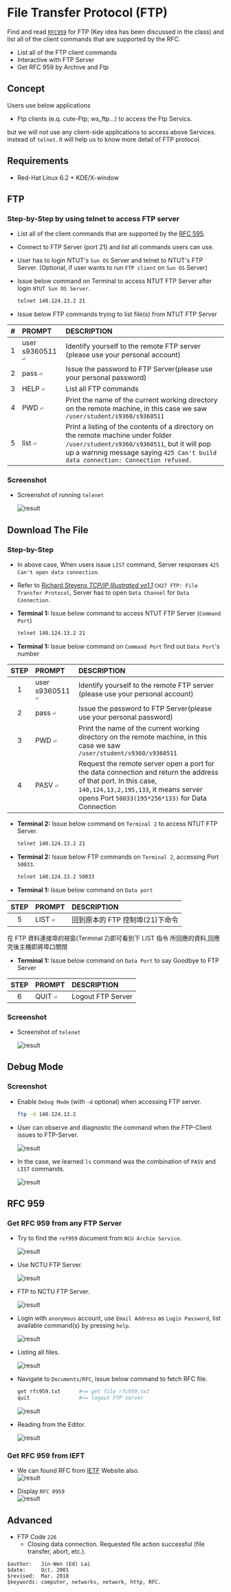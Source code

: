 # File Transfer Protocol (FTP)

Find and read [`RFC959`](https://datatracker.ietf.org/doc/html/rfc959) for FTP (Key idea has been discussed in the class) and list all of the client commands that are supported by the RFC.
- List all of the FTP client commands
- Interactive with FTP Server
- Get RFC 959 by Archive and Ftp

## Concept

Users use below applications

- Ftp clients (e.q. cute-Ftp; ws_ftp...) to access the Ftp Servics.

but we will not use any client-side applications to access above Services. instead of `telnet`. it will help us to know more detail of FTP protocol.

## Requirements

- Red-Hat Linux 6.2 + KDE/X-window

## FTP

### Step-by-Step by using telnet to access FTP server

- List all of the client commands that are supported by the [RFC 595](http://www.ietf.org/rfc/rfc0959.txt?number=959).
- Connect to FTP Server (port 21) and list all commands users can use.
- User has to login NTUT's `Sun OS` Server and telnet to NTUT's FTP Server. (Optional, if user wants to run `FTP client` on `Sun OS` Server)

- Issue below command on Terminal to access NTUT FTP Server after login `NTUT Sun OS Server`.

  ```bash
  telnet 140.124.13.2 21
  ```

- Issue below FTP commands trying to list file(s) from NTUT FTP Server

| # |      PROMPT      |  DESCRIPTION |
|:-:|:-----------------|:-------------|
| 1 | user s9360511   <kbd>⏎</kbd> | Identify yourself to the remote FTP server (please use your personal account)                                             |
| 2 | pass <password> <kbd>⏎</kbd> | Issue the password to FTP Server(please use your personal password)                                                       |
| 3 | HELP            <kbd>⏎</kbd> | List all FTP commands                                                                                                     |
| 4 | PWD             <kbd>⏎</kbd> | Print the name of the current working directory on the remote machine, in this case we saw `/user/student/s9360/s9360511` |
| 5 | list            <kbd>⏎</kbd> | Print a listing of the contents of a directory on the remote machine under folder `/user/student/s9360/s9360511`, but it will pop up a warnnig message saying `425 Can't build data connection: Connection refused.` |

### Screenshot

- Screenshot of running `telenet` 

  ![result](f1.gif)

## Download The File

### Step-by-Step

- In above case, When users issue `LIST` command, Server responses `425 Can't open data connection`.

- Refer to [Richard Stevens _TCP/IP Illustrated vo1.1_](http://www.kohala.com/start/tcpipiv1.html) `CH27 FTP: File Transfer Protocol`, Server has to open `Data Channel` for `Data Connection`.

- **Terminal 1:** Issue below command to access NTUT FTP Server (`Command Port`)
  ```bash
  telnet 140.124.13.2 21
  ```

- **Terminal 1:** Issue below command on `Command Port` find out `Data Port`'s number
  
| STEP | PROMPT                        | DESCRIPTION                                                                                                |
|:-:|:------------------------------|:--------------------------------------------------------------------------------------------------------------------------|
| 1    | user s9360511   <kbd>⏎</kbd> | Identify yourself to the remote FTP server (please use your personal account)                              |
| 2    | pass <password> <kbd>⏎</kbd> | Issue the password to FTP Server(please use your personal password)                                        |
| 3    | PWD             <kbd>⏎</kbd> | Print the name of the current working directory on the remote machine, in this case we saw `/user/student/s9360/s9360511`  |                                               |
| 4    | PASV            <kbd>⏎</kbd> | Request the remote server open a port for the data connection and return the address of that port. In this case, `140,124,13,2,195,133`, it means server opens Port `50033(195*256*133)` for Data Connection |

- **Terminal 2:** Issue below command on `Terminal 2` to access NTUT FTP Server.

  ```bash
  telnet 140.124.13.2 21
  ```

- **Terminal 2:** Issue below FTP commands on `Terminal 2`, accessing Port `50033`.

  ```bash
  telnet 140.124.13.2 50033
  ```

- **Terminal 1:** Issue below command on `Data port`

| STEP | PROMPT             | DESCRIPTION                                                                     |
|:-:|:------------------------------|:--------------------------------------------------------------------------------------------------------------------------|
| 5    | LIST <kbd>⏎</kbd> | 回到原本的 FTP 控制埠(21)下命令                                                             |

  在 FTP 資料連接埠的視窗(Terminal 2)即可看到下 LIST 指令 所回應的資料,回應完後主機即將埠口關閉

- **Terminal 1:**  Issue below command on `Data Port` to say Goodbye to FTP Server

| STEP | PROMPT             | DESCRIPTION                                                                     |
|:-:|:------------------------------|:--------------------------------------------------------------------------------------------------------------------------|
| 6    | QUIT <kbd>⏎</kbd> | Logout FTP Server                                                                        |


### Screenshot

- Screenshot of `telenet`  

  ![result](f11.gif)

## Debug Mode

### Screenshot

- Enable `Debug Mode` (with `-d` optional)  when accessing FTP server.  

  ```bash
  ftp -d 140.124.13.2
  ```

- User can observe and diagnostic the command when the FTP-Client issues to FTP-Server. 

  ![result](f12.gif)

- In the case, we learned `ls` command was the combination of `PASV` and `LIST` commands.

  ![result](f13.gif)

## RFC 959

### Get RFC 959 from any FTP Server 
- Try to find the `ref959` document from `NCU Archie Service`. 

  ![result](f2.gif)

- Use NCTU FTP Server.    

  ![result](f3.gif)

- FTP to NCTU FTP Server.  

  ![result](f4.gif)

- Login with `anonymous` account, use `Email Address` as `Login Password`, list available command(s) by pressing `help`.  

  ![result](f5.gif)

- Listing all files.  

  ![result](f6.gif)

- Navigate to `Documents/RFC`, issue below command to fetch RFC file.

  ```bash
  get rfc959.txt      #<= get file rfc959.txt
  quit                #<= logout FTP server
  ```  

  ![result](f7.gif)

- Reading from the Editor.  

  ![result](f8.gif)


### Get RFC 959 from IEFT 

- We can found RFC from [IETF](http://www.ietf.org/rfc) Website also.  
  ![result](f9.gif)

- Display `RFC 0959`  
  ![result](f10.gif)


## Advanced

- FTP Code `226`
  - Closing data connection. Requested file action successful (file transfer, abort, etc.).

```
$author:   Jin-Wen (Ed) Lai
$date:     Oct. 2001
$revised:  Mar. 2018
$keywords: computer, networks, network, http, RFC.
```